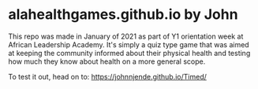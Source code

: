 # alahealthgames.github.io by John 
This repo was made in January of 2021 as part of Y1 orientation week at African Leadership Academy. 
It's simply a quiz type game that was aimed at keeping the community informed about their physical health and testing how much they know about health on a more general scope.

To test it out, head on to:
https://johnnjende.github.io/Timed/

